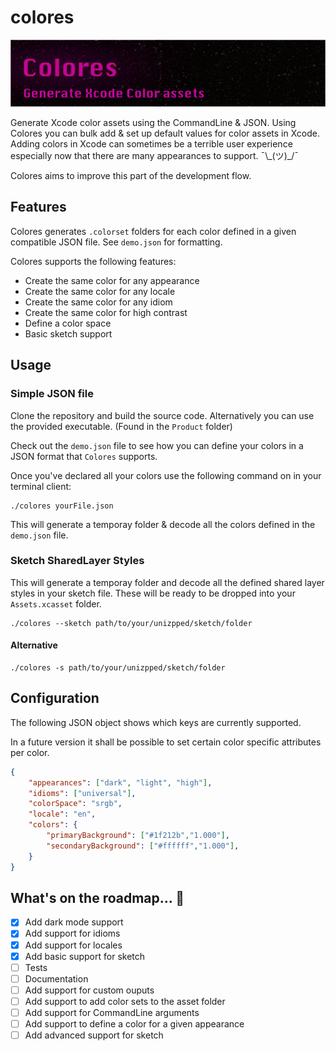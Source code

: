 # colores
![](./img/colores.png)

Generate Xcode color assets using the CommandLine &amp; JSON. Using Colores you can bulk add & set up default values for color assets in Xcode.
Adding colors in Xcode can sometimes be a terrible user experience especially now that there are many appearances to support. ¯\\\_(ツ)_/¯ 

Colores aims to improve this part of the development flow. 

## Features

Colores generates `.colorset`  folders for each color defined in a given compatible JSON file. See `demo.json` for formatting. 

Colores supports the following features:

- Create the same color for any appearance
- Create the same color for any locale
- Create the same color for any idiom
- Create the same color for high contrast
- Define a color space
- Basic sketch support

## Usage

### Simple JSON file

Clone the repository and build the source code.  Alternatively you can use the provided executable. (Found in the `Product` folder)

Check out the `demo.json` file to see how you can define your colors in a JSON format that `Colores` supports.

Once you've declared all your  colors use the following command on in your terminal client:

```
./colores yourFile.json
```

This will generate a temporay folder & decode all the colors defined in the `demo.json` file.

### Sketch SharedLayer Styles

This will generate a temporay folder and decode all the defined shared layer styles in your sketch file. These will be ready to be dropped into your `Assets.xcasset` folder. 

```
./colores --sketch path/to/your/unizpped/sketch/folder
```

#### Alternative

```
./colores -s path/to/your/unizpped/sketch/folder
```

## Configuration

The following JSON object shows which keys are currently supported. 

In a future version it shall be possible to set certain color specific attributes per color.

```json
{
    "appearances": ["dark", "light", "high"],
    "idioms": ["universal"],
    "colorSpace": "srgb",
    "locale": "en",
    "colors": {
        "primaryBackground": ["#1f212b","1.000"],
        "secondaryBackground": ["#ffffff","1.000"],
    }
}
```

## What's on the roadmap... 🚀
- [x] Add dark mode support
- [x] Add support for idioms
- [x] Add support for locales
- [x] Add basic support for sketch
- [ ] Tests
- [ ] Documentation
- [ ] Add support for custom ouputs
- [ ] Add support to add color sets to the asset folder
- [ ] Add support for CommandLine arguments
- [ ] Add support to define a color for a given appearance
- [ ] Add advanced support for sketch
